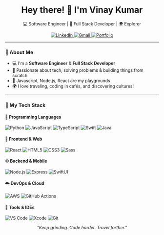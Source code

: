 <h1 align="center">Hey there! 👋 I'm Vinay Kumar</h1>
<p align="center">💻 Software Engineer | 🚀 Full Stack Developer | 🌍 Explorer</p>

<p align="center">
  <a href="https://www.linkedin.com/in/vinay-kumar99/" target="_blank">
    <img alt="LinkedIn" src="https://img.shields.io/badge/LinkedIn-0A66C2?style=for-the-badge&logo=linkedin&logoColor=white" />
  </a>
  <a href="mailto:Vinaykumar@gmail.com">
    <img alt="Gmail" src="https://img.shields.io/badge/Gmail-EA4335?style=for-the-badge&logo=gmail&logoColor=white" />
  </a>
  <a href="https://vinaykumar99.netlify.app" target="_blank">
    <img alt="Portfolio" src="https://img.shields.io/badge/Portfolio-000000?style=for-the-badge&logo=vercel&logoColor=white" />
  </a>
</p>

---

### 🚀 About Me

- 💻 I'm a **Software Engineer** & **Full Stack Developer**
- 🧠 Passionate about tech, solving problems & building things from scratch
- 🎨 Javascript, Node.js, React are my playgrounds
- 🌍 I love traveling, coding in cafés, and discovering cultures!

---

### 🧰 My Tech Stack

#### 🧠 Programming Languages

![Python](https://img.shields.io/badge/-Python-3776AB?style=for-the-badge&logo=python&logoColor=white&labelColor=101010)
![JavaScript](https://img.shields.io/badge/-JavaScript-F7DF1E?style=for-the-badge&logo=javascript&logoColor=black&labelColor=101010)
![TypeScript](https://img.shields.io/badge/-TypeScript-007ACC?style=for-the-badge&logo=typescript&logoColor=white&labelColor=101010)
![Swift](https://img.shields.io/badge/-Swift-F05138?style=for-the-badge&logo=swift&logoColor=white&labelColor=101010)
![Java](https://img.shields.io/badge/-Java-007396?style=for-the-badge&logo=java&logoColor=white&labelColor=101010)

#### 🧩 Frontend & Web

![React](https://img.shields.io/badge/-React-61DAFB?style=for-the-badge&logo=react&logoColor=black&labelColor=101010)
![HTML5](https://img.shields.io/badge/-HTML5-E34F26?style=for-the-badge&logo=html5&logoColor=white&labelColor=101010)
![CSS3](https://img.shields.io/badge/-CSS3-1572B6?style=for-the-badge&logo=css3&logoColor=white&labelColor=101010)
![Sass](https://img.shields.io/badge/-SASS-CC6699?style=for-the-badge&logo=sass&logoColor=white&labelColor=101010)

#### ⚙️ Backend & Mobile

![Node.js](https://img.shields.io/badge/-Node.js-339933?style=for-the-badge&logo=node.js&logoColor=white&labelColor=101010)
![Express](https://img.shields.io/badge/-Express-000000?style=for-the-badge&logo=express&logoColor=white&labelColor=101010)
![SwiftUI](https://img.shields.io/badge/-SwiftUI-000000?style=for-the-badge&logo=swift&logoColor=white&labelColor=101010)

#### ☁️ DevOps & Cloud

![AWS](https://img.shields.io/badge/-AWS-232F3E?style=for-the-badge&logo=amazonaws&logoColor=white&labelColor=101010)
![GitHub Actions](https://img.shields.io/badge/-GitHub%20Actions-2088FF?style=for-the-badge&logo=githubactions&logoColor=white&labelColor=101010)

#### 🧰 Tools & IDEs

![VS Code](https://img.shields.io/badge/-VS%20Code-007ACC?style=for-the-badge&logo=visualstudiocode&logoColor=white&labelColor=101010)
![Xcode](https://img.shields.io/badge/-Xcode-147EFB?style=for-the-badge&logo=xcode&logoColor=white&labelColor=101010)
![Git](https://img.shields.io/badge/-Git-F05032?style=for-the-badge&logo=git&logoColor=white&labelColor=101010)



<p align="center"><i>“Keep grinding. Code harder. Travel farther.”</i></p>
